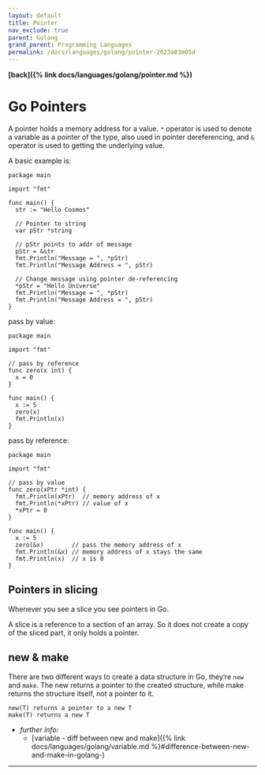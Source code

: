 ```yaml
---
layout: default
title: Pointer
nav_exclude: true
parent: Golang
grand_parent: Programming Languages
permalink: /docs/languages/golang/pointer-2023a03m05d
---
```


__[back]({% link docs/languages/golang/pointer.md %})__

# Go Pointers

A pointer holds a memory address for a value. `*` operator is used to denote a variable as a pointer of the type, also used in pointer dereferencing, and `&` operator is used to getting the underlying value.

A basic example is:

```golang
package main

import "fmt"

func main() {
  str := "Hello Cosmos"
 
  // Pointer to string
  var pStr *string
 
  // pStr points to addr of message
  pStr = &str
  fmt.Println("Message = ", *pStr)
  fmt.Println("Message Address = ", pStr)
 
  // Change message using pointer de-referencing
  *pStr = "Hello Universe"
  fmt.Println("Message = ", *pStr)
  fmt.Println("Message Address = ", pStr)
}
```

pass by value:

```golang
package main

import "fmt"

// pass by reference
func zero(x int) {
  x = 0
}

func main() {
  x := 5
  zero(x)
  fmt.Println(x)
}
```

pass by reference:

```golang
package main

import "fmt"

// pass by value
func zero(xPtr *int) {
  fmt.Println(xPtr)  // memory address of x
  fmt.Println(*xPtr) // value of x
  *xPtr = 0
}

func main() {
  x := 5
  zero(&x)        // pass the memory address of x
  fmt.Println(&x) // memory address of x stays the same
  fmt.Println(x)  // x is 0
}
```

## Pointers in slicing

Whenever you see a slice you see pointers in Go.

A slice is a reference to a section of an array. So it does not create a copy of the sliced part, it only holds a pointer.

## new & make

There are two different ways to create a data structure in Go, they’re `new` and `make`. The new returns a pointer to the created structure, while make returns the structure itself, not a pointer to it.

```
new(T) returns a pointer to a new T
make(T) returns a new T
```

- _further info:_
  - [variable - diff between new and make]({% link docs/languages/golang/variable.md %}#difference-between-new-and-make-in-golang-)

----

[^1]: [Go Pointers](https://medium.com/@nurettinabaci/go-pointers-a538c457a62e)
